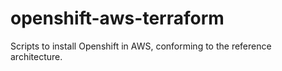 # openshift-aws-terraform
Scripts to install Openshift in AWS, conforming to the reference architecture.
